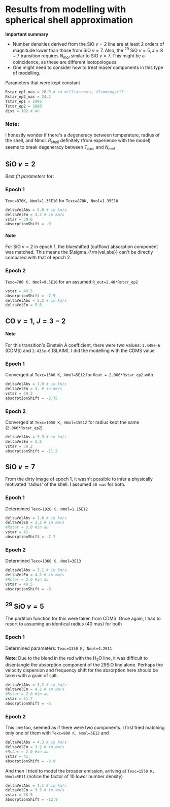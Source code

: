 # Results from modelling with spherical shell approximation

**Important summary**
* Number densities derived from the SiO $v=2$ line are at least 2 orders of magnitude lower than those from SiO $v=7$. Also, the $^{29}$ SiO $v=5, J=8-7$ transition requires $N_{mol}$ similar to SiO $v=7$. This might be a coincidence, as these are different isotopologues.
* One might need to consider how to treat maser components in this type of modelling.

Parameters that were kept constant
```python
Rstar_ep1_mas = 26.9 # in milliarcsecs, Vlemmings+17
Rstar_ep2_mas = 24.2
Tstar_ep1 = 2495
Tstar_ep2 = 2680
dist = 102 # AU
```

### Note:
I honestly wonder if there's a degeneracy between temperature, radius of the shell, and Nmol. $R_{shell}$ definitely (from experience with the model) seems to break degeneracy between $T_{exc}$, and $N_{mol}$

## SiO $v=2$
*Best fit parameters* for:
### Epoch 1
`Texc=870K, Nmol=1.35E10` for `Texc=870K, Nmol=1.35E10`
```python
deltaVelAbs = 5.8 # in km/s
deltaVelEm = 4.2 # in km/s
vstar = 39.6
absorptionShift = -9
```

#### Note
For SiO $v=2$ in epoch 1, the blueshifted (outflow) absorption component was matched. This means the $\sigma_{\rm{vel,abs}} can't be directly compared with that of epoch 2.
### Epoch 2
`Texc=700 K, Nmol=9.5E10` for an assumed `R_out=2.48*Rstar_ep2`

```python
vstar = 40.5
absorptionShift = -7.5
deltaVelAbs = 5.2 # in km/s
deltaVelEm = 5.6
```

## CO $v=1$, $J=3-2$
#### Note
For this transition's Einstein A coefficient, there were two values: `1.448e-6` (CDMS) and `2.433e-6` (SLAIM). I did the modelling with the CDMS value

### Epoch 1
Converged at `Texc=1500 K, Nmol=5E12` for `Rout = 2.066*Rstar_ep2`
with
```python
deltaVelAbs = 1.9 # in km/s
deltaVelEm = 3. # in km/s
vstar = 39.3
absorptionShift = -8.75
```

### Epoch 2
Converged at `Texc=1050 K, Nmol=15E12` for radius kept the same (`2.066*Rstar_ep2`)
```python
deltaVelAbs = 3.3 # in km/s
deltaVelEm = 3.5
vstar = 38.2
absorptionShift = -11.2
```

## SiO $v=7$
From the dirty image of epoch 1, it wasn't possible to infer a physically motivated 'radius' of the shell. I assumed `38 mas` for both.
### Epoch 1
Determined `Texc=1920 K, Nmol=1.15E12`
```python
deltaVelAbs = 1.6 # in km/s
deltaVelEm = 3.2 # in km/s
#Rstar = 2.0 #in au
vstar = 41.
absorptionShift = -7.2
```

### Epoch 2
Determined `Texc=1360 K, Nmol=3E13`
```python
deltaVelAbs = 3.1 # in km/s
deltaVelEm = 4.2 # in km/s
#Rstar = 2.0 #in au
vstar = 40.5
absorptionShift = -8.
```
## $^{29}$ SiO $v=5$
The partition function for this were taken from CDMS. Once again, I had to resort to assuming an identical radius (40 mas) for both
### Epoch 1
Determined parameters: `Texc=1350 K, Nmol=4.2E11`

**Note**: Due to the blend in the red with the H$_2$O line, it was difficult to disentangle the absorption component of the 29SiO line alone. Perhaps the velocity dispersion and frequency shift for the absorption here should be taken with a grain of salt.
```python
deltaVelAbs = 3.2 # in km/s
deltaVelEm = 4.2 # in km/s
#Rstar = 2.0 #in au
vstar = 41.7
absorptionShift = -6.
```
### Epoch 2
This line too, seemed as if there were two components. I first tried matching only one of them with `Texc=900 K, Nmol=5E12` and
```python
deltaVelAbs = 4.3 # in km/s
deltaVelEm = 3.2 # in km/s
#Rstar = 2.0 #in au
vstar = 41.
absorptionShift = -9.9
```

And then I tried to model the broader emission, arriving at `Texc=1550 K, Nmol=5E11` (notice the factor of 10 *lower* number density)
```python
deltaVelAbs = 4.1 # in km/s
deltaVelEm = 3.5 # in km/s
vstar = 38.5
absorptionShift = -12.9
```